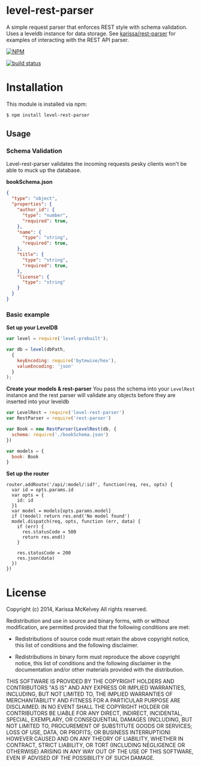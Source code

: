 level-rest-parser
=============

A simple request parser that enforces REST style with schema validation. Uses a leveldb instance for data storage. See [karissa/rest-parser](https://github.com/karissa/node-rest-parser) for examples of interacting with the REST API parser.

[![NPM](https://nodei.co/npm/level-rest-parser.png?compact=true)](https://nodei.co/npm/level-rest-parser/)

[![build status](https://secure.travis-ci.org/karissa/level-rest-parser.png)](http://travis-ci.org/karissa/level-rest-parser)


# Installation
This module is installed via npm:

```bash
$ npm install level-rest-parser
```

## Usage

### Schema Validation
Level-rest-parser validates the incoming requests pesky clients won't be able to muck up the database.

**bookSchema.json**
```json
{
  "type": "object",
  "properties": {
    "author_id": {
      "type": "number",
      "required": true,
    },
    "name": {
      "type": "string",
      "required": true,
    },
    "title": {
      "type": "string",
      "required": true,
    },
    "license": {
      "type": "string"
    }
  }
}
```

### Basic example

**Set up your LevelDB**
```js
var level = require('level-prebuilt');

var db = level(dbPath,
  {
    keyEncoding: require('bytewise/hex'),
    valueEncoding: 'json'
  }
);
```

**Create your models & rest-parser**
You pass the schema into your `LevelRest` instance and the rest parser will validate any objects before they are inserted into your leveldb
```js
var LevelRest = require('level-rest-parser')
var RestParser = require('rest-parser')

var Book = new RestParser(LevelRest(db, {
  schema: require('./bookSchema.json')
})

var models = {
  book: Book
}
```

**Set up the router**
```
router.addRoute('/api/:model/:id?', function(req, res, opts) {
  var id = opts.params.id
  var opts = {
    id: id
  }1
  var model = models[opts.params.model]
  if (!model) return res.end('No model found')
  model.dispatch(req, opts, function (err, data) {
    if (err) {
      res.statusCode = 500
      return res.end()
    }

    res.statusCode = 200
    res.json(data)
  })
})
```


# License
Copyright (c) 2014, Karissa McKelvey
All rights reserved.

Redistribution and use in source and binary forms, with or without
modification, are permitted provided that the following conditions are met:

* Redistributions of source code must retain the above copyright notice, this
  list of conditions and the following disclaimer.

* Redistributions in binary form must reproduce the above copyright notice,
  this list of conditions and the following disclaimer in the documentation
  and/or other materials provided with the distribution.

THIS SOFTWARE IS PROVIDED BY THE COPYRIGHT HOLDERS AND CONTRIBUTORS "AS IS"
AND ANY EXPRESS OR IMPLIED WARRANTIES, INCLUDING, BUT NOT LIMITED TO, THE
IMPLIED WARRANTIES OF MERCHANTABILITY AND FITNESS FOR A PARTICULAR PURPOSE ARE
DISCLAIMED. IN NO EVENT SHALL THE COPYRIGHT HOLDER OR CONTRIBUTORS BE LIABLE
FOR ANY DIRECT, INDIRECT, INCIDENTAL, SPECIAL, EXEMPLARY, OR CONSEQUENTIAL
DAMAGES (INCLUDING, BUT NOT LIMITED TO, PROCUREMENT OF SUBSTITUTE GOODS OR
SERVICES; LOSS OF USE, DATA, OR PROFITS; OR BUSINESS INTERRUPTION) HOWEVER
CAUSED AND ON ANY THEORY OF LIABILITY, WHETHER IN CONTRACT, STRICT LIABILITY,
OR TORT (INCLUDING NEGLIGENCE OR OTHERWISE) ARISING IN ANY WAY OUT OF THE USE
OF THIS SOFTWARE, EVEN IF ADVISED OF THE POSSIBILITY OF SUCH DAMAGE.

